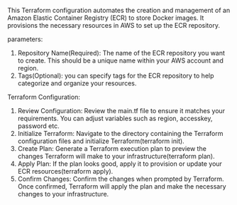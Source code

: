 This Terraform configuration automates the creation and management of an Amazon Elastic Container Registry (ECR) to store Docker images. 
It provisions the necessary resources in AWS to set up the ECR repository.


parameters:
1. Repository Name(Required): The name of the ECR repository you want to create. This should be a unique name within your AWS account and region.
2. Tags(Optional): you can specify tags for the ECR repository to help categorize and organize your resources.

Terraform Configuration:
1. Review Configuration: Review the main.tf file to ensure it matches your requirements. You can adjust variables such as region, accesskey, password etc.
2. Initialize Terraform: Navigate to the directory containing the Terraform configuration files and initialize Terraform(terraform init).
3. Create Plan: Generate a Terraform execution plan to preview the changes Terraform will make to your infrastructure(terraform plan).
4. Apply Plan: If the plan looks good, apply it to provision or update your ECR resources(terraform apply).
5. Confirm Changes: Confirm the changes when prompted by Terraform. Once confirmed, Terraform will apply the plan and make the necessary changes to your infrastructure.
